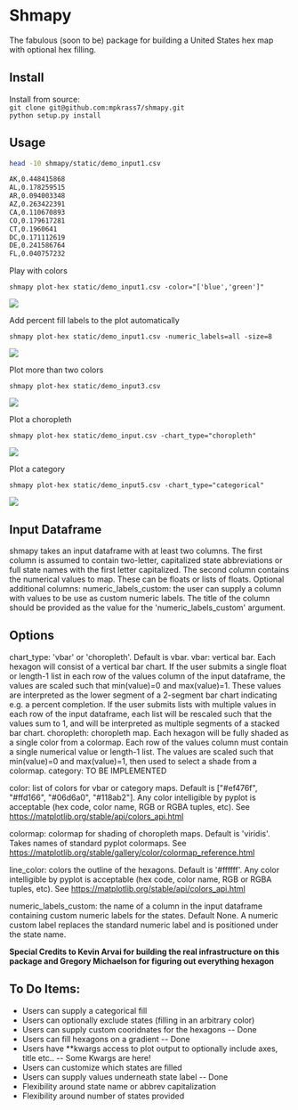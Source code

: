# Shmapy
The fabulous (soon to be) package for building a United States hex map with optional hex filling.

## Install

Install from source:  
`git clone git@github.com:mpkrass7/shmapy.git`  
`python setup.py install` 

## Usage

```bash
head -10 shmapy/static/demo_input1.csv

AK,0.448415868
AL,0.178259515
AR,0.094003348
AZ,0.263422391
CA,0.110670893
CO,0.179617281
CT,0.1960641
DC,0.171112619
DE,0.241586764
FL,0.040757232
```

Play with colors

`shmapy plot-hex static/demo_input1.csv -color="['blue','green']"`

![](./shmapy/img/hex_out_demo1.png)

Add percent fill labels to the plot automatically

`shmapy plot-hex static/demo_input1.csv -numeric_labels=all -size=8`

![](./shmapy/img/hex_out_demo1_label.png)

Plot more than two colors

`shmapy plot-hex static/demo_input3.csv`

![](./shmapy/img/hex_out_demo3.png)

Plot a choropleth

`shmapy plot-hex static/demo_input.csv -chart_type="choropleth"`


![](./shmapy/img/hex_out_demo1_choropleth.png)

Plot a category

`shmapy plot-hex static/demo_input5.csv -chart_type="categorical"`

![](./shmapy/img/hex_out_demo5.png)


## Input Dataframe

shmapy takes an input dataframe with at least two columns. The first column is
assumed to contain two-letter, capitalized state abbreviations or full state 
names with the first letter capitalized. The second column contains the numerical
values to map. These can be floats or lists of floats.
Optional additional columns:
numeric_labels_custom: the user can supply a column with values to be use as
custom numeric labels. The title of the column should be provided as the value for
the 'numeric_labels_custom' argument. 

## Options

chart_type: 'vbar' or 'choropleth'. Default is vbar.
  vbar: vertical bar. Each hexagon will consist of a vertical bar chart. If the
user submits a single float or length-1 list in each row of the values column
of the input dataframe, the values are scaled such that  min(value)=0 and 
max(value)=1. These values are interpreted as the lower segment of a 
2-segment bar chart indicating e.g. a percent completion. If the user submits
lists with multiple values in each row of the input dataframe, each list will
be rescaled such that the values sum to 1, and will be interpreted as multiple
segments of a stacked bar chart.
  choropleth: choropleth map. Each hexagon will be fully shaded as a single
color from a colormap. Each row of the values column must contain a single
numerical value or length-1 list. The values are scaled such that min(value)=0
and max(value)=1, then used to select a shade from a colormap.
  category: TO BE IMPLEMENTED

color: list of colors for vbar or category maps. Default is ["#ef476f", "#ffd166", 
"#06d6a0", "#118ab2"]. Any color intelligible by pyplot is acceptable (hex code, 
color name, RGB or RGBA tuples, etc). See 
https://matplotlib.org/stable/api/colors_api.html
 
colormap: colormap for shading of choropleth maps. Default is 'viridis'. Takes 
names of standard pyplot colormaps. See 
https://matplotlib.org/stable/gallery/color/colormap_reference.html

line_color: colors the outline of the hexagons. Default is '#ffffff'. Any color 
intelligible by pyplot is acceptable (hex code, color name, RGB or RGBA tuples, 
etc). See https://matplotlib.org/stable/api/colors_api.html 

numeric_labels_custom: the name of a column in the input dataframe containing
custom numeric labels for the states. Default None. A numeric custom label replaces
the standard numeric label and is positioned under the state name.


**Special Credits to Kevin Arvai for building the real infrastructure on this package and Gregory Michaelson for figuring out everything hexagon**

## To Do Items:
- Users can supply a categorical fill
- Users can optionally exclude states (filling in an arbitrary color)
- Users can supply custom cooridnates for the hexagons -- Done
- Users can fill hexagons on a gradient -- Done
- Users have **kwargs access to plot output to optionally include axes, title etc.. -- Some Kwargs are here!
- Users can customize which states are filled
- Users can supply values underneath state label -- Done
- Flexibility around state name or abbrev capitalization
- Flexibility around number of states provided
